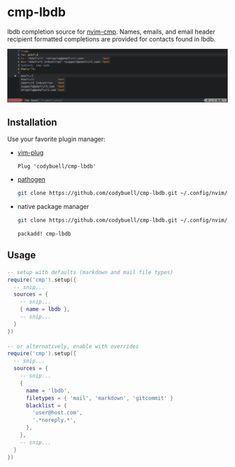 cmp-lbdb
========

lbdb completion source for [nvim-cmp](https://github.com/hrsh7th/nvim-cmp). Names, emails, and email header recipient formatted completions are provided for contacts found in lbdb.

![screenshot](images/screenshot.png)

Installation
------------

Use your favorite plugin manager:

- [vim-plug](https://github.com/junegunn/vim-plug)
  ```vim
  Plug 'codybuell/cmp-lbdb'
  ```
- [pathogen](https://github.com/tpope/vim-pathogen)
  ```bash
  git clone https://github.com/codybuell/cmp-lbdb.git ~/.config/nvim/bundle/cmp-lbdb
  ```
- native package manager
  ```bash
  git clone https://github.com/codybuell/cmp-lbdb.git ~/.config/nvim/pack/bundle/opt/cmp-lbdb
  ```
  ```vim
  packadd! cmp-lbdb
  ```

Usage
-----
```lua
-- setup with defaults (markdown and mail file types)
require('cmp').setup({
  -- snip...
  sources = {
    -- snip...
    { name = lbdb },
    -- snip...
  }
})

-- or alternatively, enable with overrides
require('cmp').setup({
  -- snip...
  sources = {
    -- snip...
    {
      name = 'lbdb',
      filetypes = { 'mail', 'markdown', 'gitcommit' }
      blacklist = {
        'user@host.com',
        '.*noreply.*',
      },
    },
    -- snip...
  }
})
```

